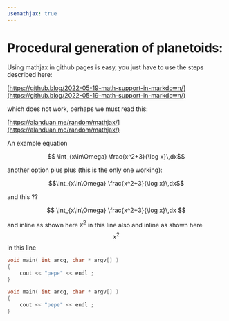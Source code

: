 ```yaml
---
usemathjax: true
---
```


# Procedural generation of planetoids:

<script src="https://cdn.mathjax.org/mathjax/latest/MathJax.js?config=TeX-AMS-MML_HTMLorMML" type="text/javascript"></script>


Using mathjax in github pages is easy, you just have to use the steps described here:

[https://github.blog/2022-05-19-math-support-in-markdown/](https://github.blog/2022-05-19-math-support-in-markdown/)

which does not work, perhaps we must read this:

[https://alanduan.me/random/mathjax/](https://alanduan.me/random/mathjax/)

An example equation

```math
    \int_{x\in\Omega} \frac{x^2+3}{\log x}\,dx
``` 

another option plus plus (this is the only one working):

$$\int_{x\in\Omega} \frac{x^2+3}{\log x}\,dx$$

and this ??

$$
   \int_{x\in\Omega} \frac{x^2+3}{\log x}\,dx
$$

and inline as shown here $x^2$ in this line
also and inline as shown here $$x^2$$ in this line

```C++ 
void main( int arcg, char * argv[] )
{
    cout << "pepe" << endl ;
}
```


```cpp
void main( int arcg, char * argv[] )
{
    cout << "pepe" << endl ;
}
```



